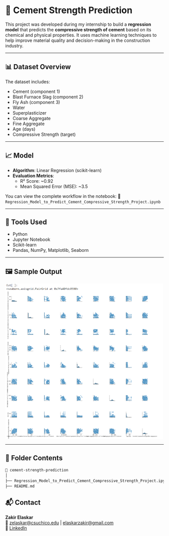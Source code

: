 # 🧱 Cement Strength Prediction

This project was developed during my internship to build a **regression model** that predicts the **compressive strength of cement** based on its chemical and physical properties. It uses machine learning techniques to help improve material quality and decision-making in the construction industry.

---

## 📊 Dataset Overview

The dataset includes:
- Cement (component 1)
- Blast Furnace Slag (component 2)
- Fly Ash (component 3)
- Water
- Superplasticizer
- Coarse Aggregate
- Fine Aggregate
- Age (days)
- Compressive Strength (target)

---

## 📈 Model

- **Algorithm**: Linear Regression (scikit-learn)
- **Evaluation Metrics**:
  - R² Score: ~0.92
  - Mean Squared Error (MSE): ~3.5

You can view the complete workflow in the notebook:
📂 `Regression_Model_to_Predict_Cement_Compressive_Strength_Project.ipynb`

---

## 🧰 Tools Used

- Python
- Jupyter Notebook
- Scikit-learn
- Pandas, NumPy, Matplotlib, Seaborn

---

## 🖼️ Sample Output


![Pairplot of dataset variables](pairplot.png)


---

## 📁 Folder Contents

```bash
📁 cement-strength-prediction
│
├── Regression_Model_to_Predict_Cement_Compressive_Strength_Project.ipynb
├── README.md
```

## 📬 Contact

**Zakir Elaskar**  
📧 [zelaskar@csuchico.edu](mailto:zelaskar@csuchico.edu) | [elaskarzakir@gmail.com](mailto:elaskarzakir@gmail.com)  
🔗 [LinkedIn](https://www.linkedin.com/in/zakelaskar)

